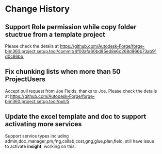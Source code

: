 # Change History

## Support Role permission while copy folder stuctrue from a template project
Please check the details at https://github.com/Autodesk-Forge/forge-bim360.project.setup.tool/commit/4f00afa60bd85ed8e6c268d866b73ab91d0c86bb, 

## Fix chunking lists when more than 50 ProjectUsers
Accept pull request from Joe Fields, thanks to Joe. Please check the details at https://github.com/Autodesk-Forge/forge-bim360.project.setup.tool/pull/5

## Update the excel template and doc to support activating more services
Support service types including admin,doc_manager,pm,fng,collab,cost,gng,glue,plan,field, still have issue to activate **insight**, working on this.